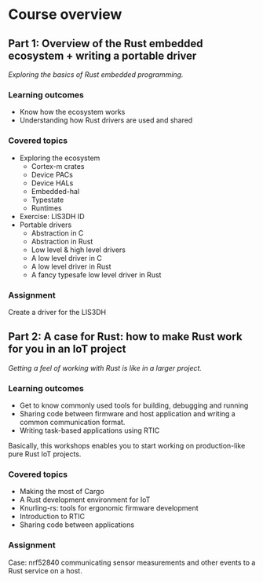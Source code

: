 <div class="read">

# Course overview

## Part 1: Overview of the Rust embedded ecosystem + writing a portable driver

*Exploring the basics of Rust embedded programming.*

### Learning outcomes
- Know how the ecosystem works
- Understanding how Rust drivers are used and shared

### Covered topics
- Exploring the ecosystem
  - Cortex-m crates
  - Device PACs
  - Device HALs
  - Embedded-hal
  - Typestate
  - Runtimes
- Exercise: LIS3DH ID
- Portable drivers
  - Abstraction in C
  - Abstraction in Rust
  - Low level & high level drivers
  - A low level driver in C
  - A low level driver in Rust
  - A fancy typesafe low level driver in Rust

### Assignment
Create a driver for the LIS3DH

## Part 2: A case for Rust: how to make Rust work for you in an IoT project
*Getting a feel of working with Rust is like in a larger project.*

### Learning outcomes
- Get to know commonly used tools for building, debugging and running
- Sharing code between firmware and host application and writing a common communication format.
- Writing task-based applications using RTIC

Basically, this workshops enables you to start working on production-like pure Rust IoT projects.
### Covered topics
- Making the most of Cargo
- A Rust development environment for IoT
- Knurling-rs: tools for ergonomic firmware development
- Introduction to RTIC
- Sharing code between applications

### Assignment
Case: nrf52840 communicating sensor measurements and other events to a Rust service on a host.

</div>
